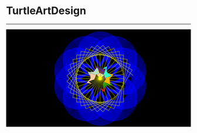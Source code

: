 # TurtleArtDesign
<hr>
<img src="https://github.com/SAgui4191/TurtleArtDesign/blob/master/My%20Final%20Design.png">
